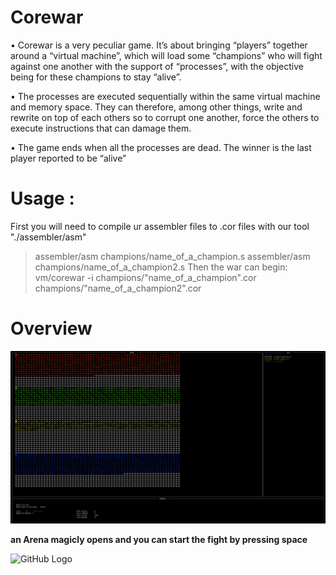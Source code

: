 # Corewar

• Corewar is a very peculiar game. It’s about bringing “players” together around a
“virtual machine”, which will load some “champions” who will fight against one another with the support of “processes”, with the objective being for these champions
to stay “alive”.

• The processes are executed sequentially within the same virtual machine and memory space. They can therefore, among other things, write and rewrite on top of
each others so to corrupt one another, force the others to execute instructions that
can damage them.

• The game ends when all the processes are dead. The winner is the last player
reported to be “alive”

# Usage :

First you will need to compile ur assembler files to .cor files with our tool "./assembler/asm"
> assembler/asm champions/name_of_a_champion.s
> assembler/asm champions/name_of_a_champion2.s
Then the war can begin:
> vm/corewar -i champions/"name_of_a_champion".cor champions/"name_of_a_champion2".cor

# Overview

![GitHub Logo](ressources/init_corewar.png)

**an Arena magicly opens and you can start the fight by pressing space**

![GitHub Logo](ressources/ezgif.com-video-to-gif.gif)

